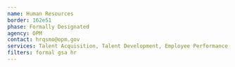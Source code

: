 ```yaml
---
name: Human Resources
border: 162e51
phase: Formally Designated
agency: OPM
contact: hrqsmo@opm.gov
services: Talent Acquisition, Talent Development, Employee Performance Management, Benefits Management, Compensation Management, Work Schedule, Leave Management
filters: formal gsa hr
---
```

